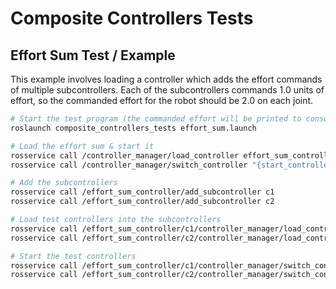 Composite Controllers Tests
===========================

Effort Sum Test / Example
-------------------------

This example involves loading a controller which adds the effort commands of
multiple subcontrollers. Each of the subcontrollers commands 1.0 units of
effort, so the commanded effort for the robot should be 2.0 on each joint.

```bash
# Start the test program (the commanded effort will be printed to console)
roslaunch composite_controllers_tests effort_sum.launch

# Load the effort sum & start it
rosservice call /controller_manager/load_controller effort_sum_controller
rosservice call /controller_manager/switch_controller "{start_controllers: ['effort_sum_controller'], stop_controllers: [], strictness: 0}" 

# Add the subcontrollers
rosservice call /effort_sum_controller/add_subcontroller c1
rosservice call /effort_sum_controller/add_subcontroller c2

# Load test controllers into the subcontrollers
rosservice call /effort_sum_controller/c1/controller_manager/load_controller effort_test_controller
rosservice call /effort_sum_controller/c2/controller_manager/load_controller effort_test_controller

# Start the test controllers
rosservice call /effort_sum_controller/c1/controller_manager/switch_controller "{start_controllers: ['effort_test_controller'], stop_controllers: [], strictness: 0}" 
rosservice call /effort_sum_controller/c2/controller_manager/switch_controller "{start_controllers: ['effort_test_controller'], stop_controllers: [], strictness: 0}" 
```
